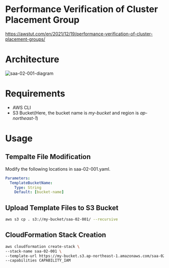 # Performance Verification of Cluster Placement Group

https://awstut.com/en/2021/12/19/performance-verification-of-cluster-placement-groups/

# Architecture

![saa-02-001-diagram](https://user-images.githubusercontent.com/84276199/204646657-864b226b-1ddd-4d4a-84a8-e563b172111c.png)

# Requirements

* AWS CLI
* S3 Bucket(Here, the bucket name is *my-bucket* and region is *ap-northeast-1*)

# Usage

## Tempalte File Modification

Modify the following locations in saa-02-001.yaml.

```yaml
Parameters:
  TemplateBucketName:
    Type: String
    Default: [bucket-name]
```

## Upload  Template Files to S3 Bucket

```bash
aws s3 cp . s3://my-bucket/saa-02-001/ --recursive
```

## CloudFormation Stack Creation

```bash
aws cloudformation create-stack \
--stack-name saa-02-001 \
--template-url https://my-bucket.s3.ap-northeast-1.amazonaws.com/saa-02-001/saa-02-001.yaml \
--capabilities CAPABILITY_IAM
```
